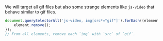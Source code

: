 We will target all gif files but also some strange elements like `js-video` that behave similar to gif files.

```js
document.querySelectorAll('js-video, img[src*="gif"]').forEach((element)=>{
    element.remove();
});
// From all elements, remove each `img` with `src` of `gif`.
```
